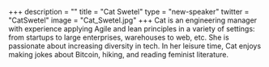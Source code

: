 +++
description = ""
title = "Cat Swetel"
type = "new-speaker"
twitter = "CatSwetel"
image = "Cat_Swetel.jpg"
+++
Cat is an engineering manager with experience applying Agile and lean principles in a variety of settings: from startups to large enterprises, warehouses to web, etc. She is passionate about increasing diversity in tech. In her leisure time, Cat enjoys making jokes about Bitcoin, hiking, and reading feminist literature.
